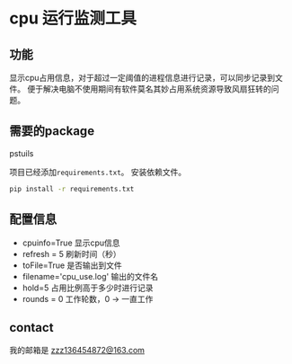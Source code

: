 # cpu 运行监测工具

## 功能
显示cpu占用信息，对于超过一定阈值的进程信息进行记录，可以同步记录到文件。
便于解决电脑不使用期间有软件莫名其妙占用系统资源导致风扇狂转的问题。

## 需要的package

pstuils

项目已经添加`requirements.txt`。
安装依赖文件。

```sh
pip install -r requirements.txt
```

## 配置信息
* cpuinfo=True 显示cpu信息
* refresh = 5  刷新时间（秒） 
* toFile=True  是否输出到文件
* filename='cpu_use.log' 输出的文件名
* hold=5       占用比例高于多少时进行记录
* rounds = 0   工作轮数，0 -> 一直工作


## contact

我的邮箱是 zzz136454872@163.com
